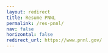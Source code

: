 ```yaml
---
layout: redirect
title: Resume PNNL
permalink: /res-pnnl/
nav: false
horizontal: false
redirect_url: https://www.pnnl.gov/
---
```


